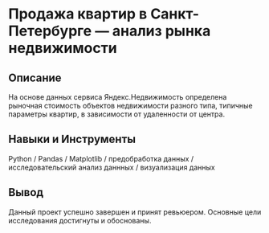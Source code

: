 # Продажа квартир в Санкт-Петербурге — анализ рынка недвижимости
## Описание
На основе данных сервиса Яндекс.Недвижимость определена рыночная стоимость
объектов недвижимости разного типа, типичные параметры квартир, в зависимости от
удаленности от центра.
## Навыки и Инструменты
Python / Pandas / Matplotlib / предобработка данных / исследовательский анализ даннных / визуализация данных
## Вывод
Данный проект успешно завершен и принят ревьюером. Основные цели исследования достигнуты и обоснованы.
